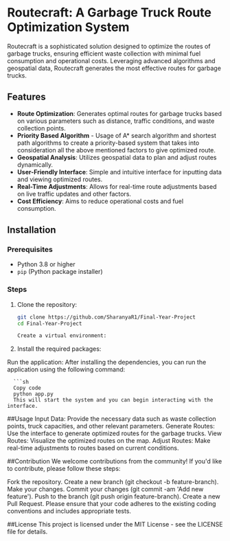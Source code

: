 # Routecraft: A Garbage Truck Route Optimization System

Routecraft is a sophisticated solution designed to optimize the routes of garbage trucks, ensuring efficient waste collection with minimal fuel consumption and operational costs. Leveraging advanced algorithms and geospatial data, Routecraft generates the most effective routes for garbage trucks.

## Features

- **Route Optimization**: Generates optimal routes for garbage trucks based on various parameters such as distance, traffic conditions, and waste collection points.
- **Priority Based Algorithm** - Usage of A* search algorithm and shortest path algorithms to create a priority-based system that takes into consideration all the above mentioned factors to give optimized route.
- **Geospatial Analysis**: Utilizes geospatial data to plan and adjust routes dynamically.
- **User-Friendly Interface**: Simple and intuitive interface for inputting data and viewing optimized routes.
- **Real-Time Adjustments**: Allows for real-time route adjustments based on live traffic updates and other factors.
- **Cost Efficiency**: Aims to reduce operational costs and fuel consumption.

## Installation

### Prerequisites

- Python 3.8 or higher
- `pip` (Python package installer)

### Steps

1. Clone the repository:

   ```sh
   git clone https://github.com/SharanyaR1/Final-Year-Project
   cd Final-Year-Project

   Create a virtual environment:

2. Install the required packages:

Run the application:
After installing the dependencies, you can run the application using the following command:

      ```sh
      Copy code
      python app.py
      This will start the system and you can begin interacting with the interface.

##Usage
Input Data: Provide the necessary data such as waste collection points, truck capacities, and other relevant parameters.
Generate Routes: Use the interface to generate optimized routes for the garbage trucks.
View Routes: Visualize the optimized routes on the map.
Adjust Routes: Make real-time adjustments to routes based on current conditions.


##Contribution
We welcome contributions from the community! If you'd like to contribute, please follow these steps:

Fork the repository.
Create a new branch (git checkout -b feature-branch).
Make your changes.
Commit your changes (git commit -am 'Add new feature').
Push to the branch (git push origin feature-branch).
Create a new Pull Request.
Please ensure that your code adheres to the existing coding conventions and includes appropriate tests.

##License
This project is licensed under the MIT License - see the LICENSE file for details.
